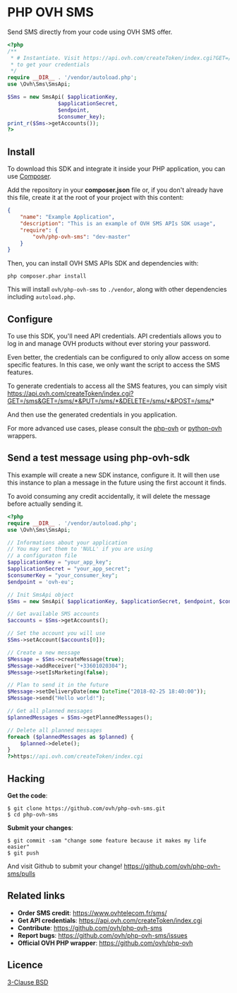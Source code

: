 # PHP OVH SMS

Send SMS directly from your code using OVH SMS offer.

```php
<?php
/**
 * # Instantiate. Visit https://api.ovh.com/createToken/index.cgi?GET=/sms&GET=/sms/*&PUT=/sms/*&DELETE=/sms/*&POST=/sms/*
 * to get your credentials
 */
require __DIR__ . '/vendor/autoload.php';
use \Ovh\Sms\SmsApi;

$Sms = new SmsApi( $applicationKey,
                $applicationSecret,
                $endpoint,
                $consumer_key);
print_r($Sms->getAccounts());
?>
```

Install
-------

To download this SDK and integrate it inside your PHP application, you can use [Composer](https://getcomposer.org).

Add the repository in your **composer.json** file or, if you don't already have
this file, create it at the root of your project with this content:

```json
{
    "name": "Example Application",
    "description": "This is an example of OVH SMS APIs SDK usage",
    "require": {
        "ovh/php-ovh-sms": "dev-master"
    }
}

```

Then, you can install OVH SMS APIs SDK and dependencies with:

    php composer.phar install

This will install ``ovh/php-ovh-sms`` to ``./vendor``, along with other dependencies
including ``autoload.php``.

Configure
---------

To use this SDK, you'll need API credentials. API credentials allows you to log in and
manage OVH products without ever storing your password.

Even better, the credentials can be configured to only allow access on some specific
features. In this case, we only want the script to access the SMS features.

To generate credentials to access all the SMS features, you can simply visit
https://api.ovh.com/createToken/index.cgi?GET=/sms&GET=/sms/*&PUT=/sms/*&DELETE=/sms/*&POST=/sms/*

And then use the generated credentials in you application.

For more advanced use cases, please consult the [php-ovh](https://github.com/ovh/php-ovh) or
[python-ovh](https://github.com/ovh/python-ovh) wrappers.

Send a test message using php-ovh-sdk
-------------------------------------

This example will create a new SDK instance, configure it. It will then
use this instance to plan a message in the future using the first account
it finds.

To avoid consuming any credit accidentally, it will delete the message before
actually sending it.

```php
<?php
require __DIR__ . '/vendor/autoload.php';
use \Ovh\Sms\SmsApi;

// Informations about your application
// You may set them to 'NULL' if you are using
// a configuraton file
$applicationKey = "your_app_key";
$applicationSecret = "your_app_secret";
$consumerKey = "your_consumer_key";
$endpoint = 'ovh-eu';

// Init SmsApi object
$Sms = new SmsApi( $applicationKey, $applicationSecret, $endpoint, $consumerKey );

// Get available SMS accounts
$accounts = $Sms->getAccounts();

// Set the account you will use
$Sms->setAccount($accounts[0]);

// Create a new message
$Message = $Sms->createMessage(true);
$Message->addReceiver("+33601020304");
$Message->setIsMarketing(false);

// Plan to send it in the future
$Message->setDeliveryDate(new DateTime("2018-02-25 18:40:00"));
$Message->send("Hello world!");

// Get all planned messages
$plannedMessages = $Sms->getPlannedMessages();

// Delete all planned messages
foreach ($plannedMessages as $planned) {
    $planned->delete();
}
?>https://api.ovh.com/createToken/index.cgi
```

## Hacking

**Get the code**:

```
$ git clone https://github.com/ovh/php-ovh-sms.git
$ cd php-ovh-sms
```

**Submit your changes**:

```
$ git commit -sam "change some feature because it makes my life easier"
$ git push
```

And visit Github to submit your change! https://github.com/ovh/php-ovh-sms/pulls

## Related links

- **Order SMS credit**: https://www.ovhtelecom.fr/sms/
- **Get API credentials**: https://api.ovh.com/createToken/index.cgi
- **Contribute**: https://github.com/ovh/php-ovh-sms
- **Report bugs**: https://github.com/ovh/php-ovh-sms/issues
- **Official OVH PHP wrapper**: https://github.com/ovh/php-ovh

## Licence

[3-Clause BSD](https://github.com/ovh/php-ovh-sms/blob/master/LICENSE)

